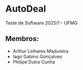 # AutoDeal
Teste de Software 2025/1 - UFMG

## Membros:
- Arthur Linhares Madureira
- Iago Gabino Gonçalves
- Philipe Dutra Cunha
